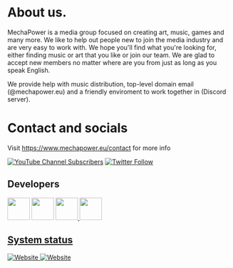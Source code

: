 # About us.
MechaPower is a media group focused on creating art, music, games and many more. We like to help out people new to join the media industry and are very easy to work with. We hope you'll find what you're looking for, either finding music or art that you like or join our team. We are glad to accept new members no matter where are you from just as long as you speak English.

We provide help with music distribution, top-level domain email (@mechapower.eu) and a friendly enviroment to work together in (Discord server).

# Contact and socials
Visit https://www.mechapower.eu/contact for more info

[![YouTube Channel Subscribers](https://img.shields.io/youtube/channel/subscribers/UCtjMF7cFmoYqavwRc-xdW3g?label=Subscribe)](https://www.youtube.com/channel/UCtjMF7cFmoYqavwRc-xdW3g?sub_confirmation=1) [![Twitter Follow](https://img.shields.io/twitter/follow/mechapowah)](https://twitter.com/mechapowah)

## Developers 

<!-- DEVELOPERS-LIST:START - Do not remove or modify this section -->
<!-- prettier-ignore-start -->
<!-- markdownlint-disable -->
 <a href="https://github.com/ddomino007"><img src="https://avatars.githubusercontent.com/u/23064460?v=4" width="50" height="50" alt=""/></a> <a href="https://github.com/WhenDawnEnds"><img src="https://avatars.githubusercontent.com/u/38332833?v=4" width="50" height="50" alt=""/></a> <a href="https://github.com/MatroskaMods"><img src="https://avatars.githubusercontent.com/u/94531272?v=4" width="50" height="50" alt=""/> <a href="https://github.com/Btomaek"><img src="https://avatars.githubusercontent.com/u/68543859?v=4" width="50" height="50" alt=""/>
<!-- DEVELOPERS-LIST:END -->

## System status
![Website](https://img.shields.io/website?label=Main%20website&up_color=informational&url=https%3A%2F%2Fwww.mechapower.eu)
![Website](https://img.shields.io/website?label=Experimental%20site&up_color=informational&url=https%3A%2F%2Fexperimental.mechapower.eu)
